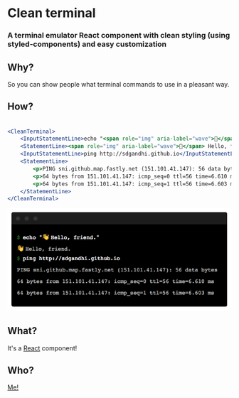 # Clean terminal
### A terminal emulator React component with clean styling (using styled-components) and easy customization

## Why?
So you can show people what terminal commands to use in a pleasant way.

## How?

```jsx

<CleanTerminal>
    <InputStatementLine>echo "<span role="img" aria-label="wave">👋</span> Hello, friend."</InputStatementLine>
    <StatementLine><span role="img" aria-label="wave">👋</span> Hello, friend.</StatementLine>
    <InputStatementLine>ping http://sdgandhi.github.io</InputStatementLine>
    <StatementLine>
        <p>PING sni.github.map.fastly.net (151.101.41.147): 56 data bytes</p>
        <p>64 bytes from 151.101.41.147: icmp_seq=0 ttl=56 time=6.610 ms</p>
        <p>64 bytes from 151.101.41.147: icmp_seq=1 ttl=56 time=6.603 ms</p>
    </StatementLine>
</CleanTerminal>

```

![Example 1](https://raw.githubusercontent.com/sdgandhi/clean-terminal/master/example/example1.png)

## What?
It's a [React](https://facebook.github.io/react/) component!

## Who?
[Me!](http://sidhantgandhi.com)
